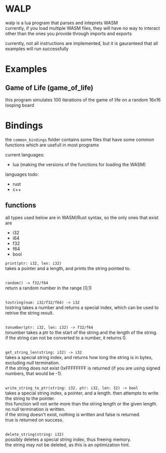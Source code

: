 # WALP
walp is a lua program that parses and inteprets WASM  
currently, if you load multiple WASM files, they will have no way to interact other than the ones you provide through imports and exports

currently, not all instructions are implemented, but it is gauranteed that all examples will run successfully


# Examples

## Game of Life (game_of_life)
this program simulates 100 iterations of the game of life on a random 16x16 looping board


# Bindings
the `common_bindings` folder contains some files that have some common functions which are usefull in most programs

current languages:
 - lua (making the versions of the functions for loading the WASM)

languages todo:
 - rust
 - c++

## functions

all types used below are in WASM/Rust syntax, so the only ones that exist are  
 - i32
 - i64
 - f32
 - f64
 - bool



`print(ptr: i32, len: i32)`  
takes a pointer and a length, and prints the string pointed to.

&nbsp;  
`random() -> f32/f64`  
return a random number in the range \[0,1)

&nbsp;  
`tostring(num: i32/f32/f64) -> i32`  
tostring takes a number and returns a special index, which can be used to retrive the string result.

&nbsp;  
`tonumber(ptr: i32, len: i32) -> f32/f64`  
tonumber takes a ptr to the start of the string and the length of the string.  
if the string can not be converted to a number, it returns 0.

&nbsp;  
`get_string_len(string: i32) -> i32`  
takes a special string index, and returns how long the string is in bytes, excluding null termination.  
if the string does not exist 0xFFFFFFFF is returned (if you are using signed numbers, that would be -1).

&nbsp;  
`write_string_to_ptr(string: i32, ptr: i32, len: 32) -> bool`  
takes a special string index, a pointer, and a length. then attempts to write the string to the pointer.  
this function will not write more than the string length or the given length.  
no null termination is written.  
if the string doesn't exist, nothing is written and false is returned.  
true is returned on success.

&nbsp;  
`delete_string(string: i32)`   
possibly deletes a special string index, thus freeing memory.  
the string may not be deleted, as this is an optimization hint.
